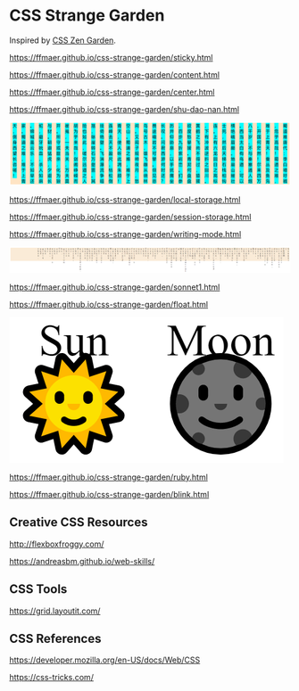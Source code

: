 # CSS Strange Garden
Inspired by [CSS Zen Garden](http://www.csszengarden.com/).

https://ffmaer.github.io/css-strange-garden/sticky.html

https://ffmaer.github.io/css-strange-garden/content.html

https://ffmaer.github.io/css-strange-garden/center.html

https://ffmaer.github.io/css-strange-garden/shu-dao-nan.html

![](https://github.com/ffmaer/css-strange-garden/raw/gh-pages/images/shu-dao-nan.png)

https://ffmaer.github.io/css-strange-garden/local-storage.html

https://ffmaer.github.io/css-strange-garden/session-storage.html

https://ffmaer.github.io/css-strange-garden/writing-mode.html

![](https://github.com/ffmaer/css-strange-garden/raw/gh-pages/images/sonnet1.png)

https://ffmaer.github.io/css-strange-garden/sonnet1.html

https://ffmaer.github.io/css-strange-garden/float.html

![](https://github.com/ffmaer/css-strange-garden/raw/gh-pages/images/ruby.png)

https://ffmaer.github.io/css-strange-garden/ruby.html

https://ffmaer.github.io/css-strange-garden/blink.html

## Creative CSS Resources

http://flexboxfroggy.com/

https://andreasbm.github.io/web-skills/

## CSS Tools

https://grid.layoutit.com/

## CSS References

https://developer.mozilla.org/en-US/docs/Web/CSS

https://css-tricks.com/
